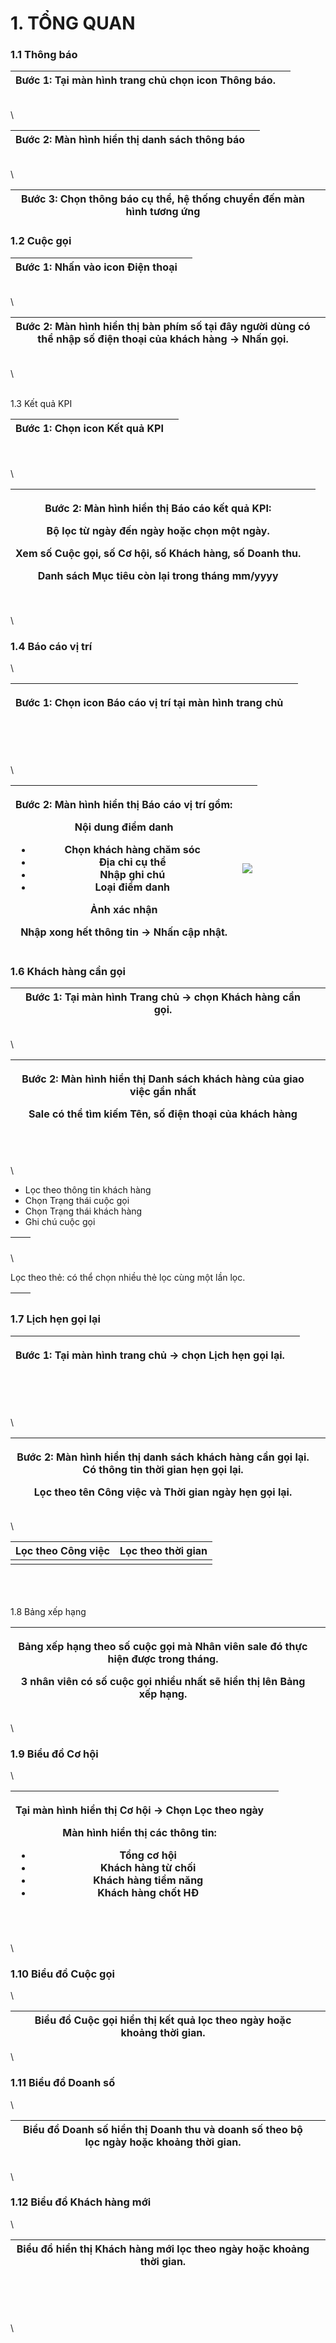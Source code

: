 # 1. TỔNG QUAN

### 1.1 Thông báo

| Bước 1: Tại màn hình trang chủ chọn icon Thông báo. | <img src="../../../.gitbook/assets/image (774).png" alt="" data-size="original"> |
| --------------------------------------------------- | -------------------------------------------------------------------------------- |

\
\


| Bước 2: Màn hình hiển thị danh sách thông báo  | <img src="../../../.gitbook/assets/image (775).png" alt="" data-size="original"> |
| ---------------------------------------------- | -------------------------------------------------------------------------------- |

\
\


| Bước 3: Chọn thông báo cụ thể, hệ thống chuyển đến màn hình tương ứng | <img src="../../../.gitbook/assets/image (776).png" alt="" data-size="original"> |
| --------------------------------------------------------------------- | -------------------------------------------------------------------------------- |



### 1.2 Cuộc gọi

| Bước 1: Nhấn vào icon Điện thoại  | <img src="../../../.gitbook/assets/image (777).png" alt="" data-size="original"> |
| --------------------------------- | -------------------------------------------------------------------------------- |

\
\


| Bước 2: Màn hình hiển thị bàn phím số tại đây người dùng có thể nhập số điện thoại của khách hàng → Nhấn gọi. | <img src="../../../.gitbook/assets/image (778).png" alt="" data-size="original"> |
| ------------------------------------------------------------------------------------------------------------- | -------------------------------------------------------------------------------- |

\
\


\
1.3 Kết quả KPI

| Bước 1: Chọn icon Kết quả KPI  | <img src="../../../.gitbook/assets/image (779).png" alt="" data-size="original"> |
| ------------------------------ | -------------------------------------------------------------------------------- |

\
\
\


| <p>Bước 2: Màn hình hiển thị Báo cáo kết quả KPI:</p><p>Bộ lọc từ ngày đến ngày hoặc chọn một ngày.</p><p>Xem số Cuộc gọi, số Cơ hội, số Khách hàng, số Doanh thu.</p><p>Danh sách Mục tiêu còn lại trong tháng mm/yyyy</p> | <img src="../../../.gitbook/assets/image (780).png" alt="" data-size="original"> |
| --------------------------------------------------------------------------------------------------------------------------------------------------------------------------------------------------------------------------- | -------------------------------------------------------------------------------- |

\
\


### 1.4 Báo cáo vị trí

\


| <p>Bước 1: Chọn icon Báo cáo vị trí tại màn hình trang chủ </p><p><br></p> | <img src="../../../.gitbook/assets/image (781).png" alt="" data-size="original"> |
| -------------------------------------------------------------------------- | -------------------------------------------------------------------------------- |

\
\


| <p>Bước 2: Màn hình hiển thị Báo cáo vị trí gồm:</p><p>Nội dung điểm danh</p><ul><li>Chọn khách hàng chăm sóc</li><li>Địa chỉ cụ thể</li><li>Nhập ghi chú</li><li>Loại điểm danh</li></ul><p>Ảnh xác nhận</p><p>Nhập xong hết thông tin → Nhấn cập nhật.</p> | ![](<../../../.gitbook/assets/image (166).png>) |
| ------------------------------------------------------------------------------------------------------------------------------------------------------------------------------------------------------------------------------------------------------------ | ----------------------------------------------- |

### 1.6 Khách hàng cần gọi

| **Bước 1:** Tại màn hình Trang chủ → chọn Khách hàng cần gọi. | <img src="../../../.gitbook/assets/image (782).png" alt="" data-size="original"> |
| ------------------------------------------------------------- | -------------------------------------------------------------------------------- |

\
\


| <p><strong>Bước 2:</strong> Màn hình hiển thị Danh sách khách hàng của giao việc gần nhất</p><p>Sale có thể tìm kiếm Tên, số điện thoại của khách hàng</p><p><br></p> | <img src="../../../.gitbook/assets/image (783).png" alt="" data-size="original"> |
| --------------------------------------------------------------------------------------------------------------------------------------------------------------------- | -------------------------------------------------------------------------------- |

\


* Lọc theo thông tin khách hàng
* Chọn Trạng thái cuộc gọi
* Chọn Trạng thái khách hàng
* Ghi chú cuộc gọi

| <img src="../../../.gitbook/assets/image (784).png" alt="" data-size="original"> | <img src="../../../.gitbook/assets/image (785).png" alt="" data-size="original"> |
| -------------------------------------------------------------------------------- | -------------------------------------------------------------------------------- |

\


Lọc theo thẻ: có thể chọn nhiều thẻ lọc cùng một lần lọc.

| <img src="../../../.gitbook/assets/image (786).png" alt="" data-size="original"> | <img src="../../../.gitbook/assets/image (787).png" alt="" data-size="original"> |
| -------------------------------------------------------------------------------- | -------------------------------------------------------------------------------- |



### 1.7 Lịch hẹn gọi lại

| <p><strong>Bước 1:</strong> Tại màn hình trang chủ → chọn Lịch hẹn gọi lại.</p><p><br></p> | <img src="../../../.gitbook/assets/image (788).png" alt="" data-size="original"> |
| ------------------------------------------------------------------------------------------ | -------------------------------------------------------------------------------- |

\
\


| <p><strong>Bước 2:</strong> Màn hình hiển thị danh sách khách hàng cần gọi lại. Có thông tin thời gian hẹn gọi lại.</p><p>Lọc theo tên Công việc và Thời gian ngày hẹn gọi lại.</p> | <img src="../../../.gitbook/assets/image (789).png" alt="" data-size="original"> |
| ----------------------------------------------------------------------------------------------------------------------------------------------------------------------------------- | -------------------------------------------------------------------------------- |

\


| Lọc theo Công việc                                                               | Lọc theo thời gian                                                               |
| -------------------------------------------------------------------------------- | -------------------------------------------------------------------------------- |
| <img src="../../../.gitbook/assets/image (790).png" alt="" data-size="original"> | <img src="../../../.gitbook/assets/image (791).png" alt="" data-size="original"> |

\
\
\
1.8 Bảng xếp hạng

| <p>Bảng xếp hạng theo số cuộc gọi mà Nhân viên sale đó thực hiện được trong tháng.</p><p></p><p>3 nhân viên có số cuộc gọi nhiều nhất sẽ hiển thị lên Bảng xếp hạng.</p> | <img src="../../../.gitbook/assets/image (792).png" alt="" data-size="original"> |
| ------------------------------------------------------------------------------------------------------------------------------------------------------------------------ | -------------------------------------------------------------------------------- |

\


### 1.9 Biểu đồ Cơ hội

\


| <p>Tại màn hình hiển thị Cơ hội → Chọn Lọc theo ngày</p><p>Màn hình hiển thị các thông tin:</p><ul><li>Tổng cơ hội</li><li>Khách hàng từ chối</li><li>Khách hàng tiềm năng</li><li>Khách hàng chốt HĐ</li></ul> | <img src="../../../.gitbook/assets/image (793).png" alt="" data-size="original"> |
| --------------------------------------------------------------------------------------------------------------------------------------------------------------------------------------------------------------- | -------------------------------------------------------------------------------- |

\
\
\


### 1.10 Biểu đồ Cuộc gọi

\


| Biểu đồ Cuộc gọi hiển thị kết quả lọc theo ngày hoặc khoảng thời gian. | <img src="../../../.gitbook/assets/image (794).png" alt="" data-size="original"> |
| ---------------------------------------------------------------------- | -------------------------------------------------------------------------------- |

\


### 1.11 Biểu đồ Doanh số

\


| Biểu đồ Doanh số hiển thị Doanh thu và doanh số theo bộ lọc ngày hoặc khoảng thời gian. | <img src="../../../.gitbook/assets/image (795).png" alt="" data-size="original"> |
| --------------------------------------------------------------------------------------- | -------------------------------------------------------------------------------- |

\
\


### 1.12 Biểu đồ Khách hàng mới

\


| Biểu đồ hiển thị Khách hàng mới lọc theo ngày hoặc khoảng thời gian. | <img src="../../../.gitbook/assets/image (796).png" alt="" data-size="original"> |
| -------------------------------------------------------------------- | -------------------------------------------------------------------------------- |

\
\
\
\
\
